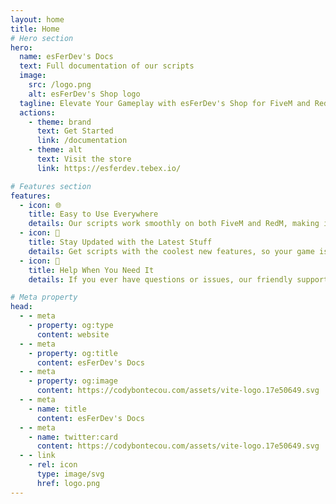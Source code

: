 ```yaml
---
layout: home
title: Home
# Hero section
hero:
  name: esFerDev's Docs
  text: Full documentation of our scripts
  image:
    src: /logo.png
    alt: esFerDev's Shop logo
  tagline: Elevate Your Gameplay with esFerDev's Shop for FiveM and RedM Adventures!
  actions:
    - theme: brand
      text: Get Started
      link: /documentation
    - theme: alt
      text: Visit the store
      link: https://esferdev.tebex.io/

# Features section
features:
  - icon: 🌐
    title: Easy to Use Everywhere
    details: Our scripts work smoothly on both FiveM and RedM, making it simple for anyone to enjoy and enhance their gaming adventures.
  - icon: 🚀
    title: Stay Updated with the Latest Stuff
    details: Get scripts with the coolest new features, so your game is always fresh and exciting.
  - icon: 🤝
    title: Help When You Need It
    details: If you ever have questions or issues, our friendly support team is here to make things easy for you.

# Meta property
head:
  - - meta
    - property: og:type
      content: website
  - - meta
    - property: og:title
      content: esFerDev's Docs
  - - meta
    - property: og:image
      content: https://codybontecou.com/assets/vite-logo.17e50649.svg
  - - meta
    - name: title
      content: esFerDev's Docs
  - - meta
    - name: twitter:card
      content: https://codybontecou.com/assets/vite-logo.17e50649.svg
  - - link
    - rel: icon
      type: image/svg
      href: logo.png
---
```

